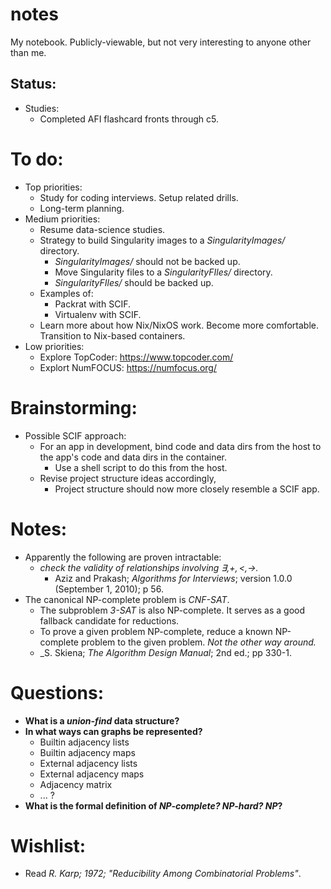 # notes

My notebook. Publicly-viewable, but not very interesting to anyone other than me.

## Status:

- Studies:
  - Completed AFI flashcard fronts through c5.


# To do:

- Top priorities:
    - Study for coding interviews. Setup related drills.
    - Long-term planning.
- Medium priorities:
    - Resume data-science studies.
    - Strategy to build Singularity images to a _SingularityImages/_ directory.
        - _SingularityImages/_ should not be backed up.
        - Move Singularity files to a _SingularityFIles/_ directory.
        - _SingularityFIles/_ should be backed up.
    - Examples of:
        - Packrat with SCIF.
        - Virtualenv with SCIF.
    - Learn more about how Nix/NixOS work. Become more comfortable. Transition to Nix-based containers.
- Low priorities:
  - Explore TopCoder: https://www.topcoder.com/
  - Explort NumFOCUS: https://numfocus.org/


# Brainstorming:

- Possible SCIF approach:
  - For an app in development, bind code and data dirs from the host to the app's code and data dirs in the container.
    - Use a shell script to do this from the host.
  - Revise project structure ideas accordingly,
    - Project structure should now more closely resemble a SCIF app.


# Notes:

- Apparently the following are proven intractable:
  - _check the validity of relationships involving $\exists, +, <, \rightarrow$._
    - Aziz and Prakash; _Algorithms for Interviews_; version 1.0.0 (September 1, 2010); p 56.
- The canonical NP-complete problem is _CNF-SAT_.
  - The subproblem _3-SAT_ is also NP-complete. It serves as a good fallback candidate for reductions.
  - To prove a given problem NP-complete, reduce a known NP-complete problem to the given problem. _Not the other way around._
  - _S. Skiena; _The Algorithm Design Manual_; 2nd ed.; pp 330-1.


# Questions:

- **What is a _union-find_ data structure?**
- **In what ways can graphs be represented?**
  - Builtin adjacency lists
  - Builtin adjacency maps
  - External adjacency lists
  - External adjacency maps
  - Adjacency matrix
  - ... ?
- **What is the formal definition of _NP-complete?_ _NP-hard?_ _NP_?**


# Wishlist:

- Read _R. Karp; 1972; "Reducibility Among Combinatorial Problems"_.
